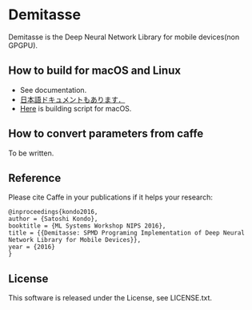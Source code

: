 Demitasse
=====

Demitasse is the Deep Neural Network Library for mobile devices(non GPGPU).

## How to build for macOS and Linux

* See documentation.
* [日本語ドキュメントもあります．](https://github.com/DensoITLab/Demitasse/blob/documentation/doc/build_for_ios_ja.md)
* [Here](https://gist.github.com/sonsongithub/b836d8cf7d81b600e7f0fe18fa5f261a) is building script for macOS.

## How to convert parameters from caffe

To be written.

## Reference

Please cite Caffe in your publications if it helps your research:

```
@inproceedings{kondo2016,
author = {Satoshi Kondo},
booktitle = {ML Systems Workshop NIPS 2016},
title = {{Demitasse: SPMD Programing Implementation of Deep Neural Network Library for Mobile Devices}},
year = {2016}
}
```

## License

This software is released under the License, see LICENSE.txt.
